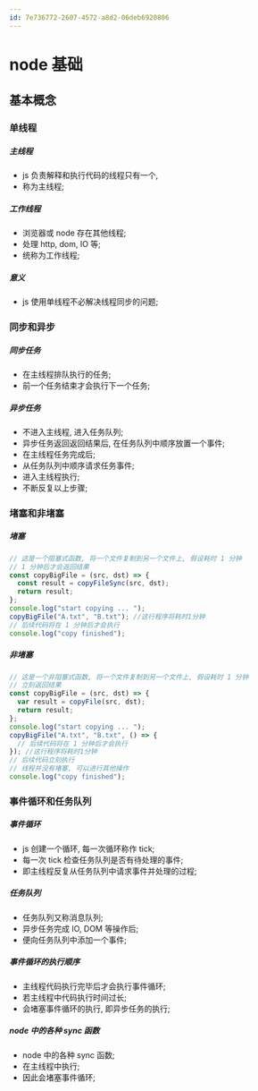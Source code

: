 ```yaml
---
id: 7e736772-2607-4572-a8d2-06deb6920806
---
```


# node 基础

## 基本概念

### 单线程

##### 主线程

- js 负责解释和执行代码的线程只有一个,
- 称为主线程;

##### 工作线程

- 浏览器或 node 存在其他线程;
- 处理 http, dom, IO 等;
- 统称为工作线程;

##### 意义

- js 使用单线程不必解决线程同步的问题;

### 同步和异步

##### 同步任务

- 在主线程排队执行的任务;
- 前一个任务结束才会执行下一个任务;

##### 异步任务

- 不进入主线程, 进入任务队列;
- 异步任务返回返回结果后, 在任务队列中顺序放置一个事件;
- 在主线程任务完成后;
- 从任务队列中顺序请求任务事件;
- 进入主线程执行;
- 不断反复以上步骤;

### 堵塞和非堵塞

##### 堵塞

```typescript
// 这是一个阻塞式函数, 将一个文件复制到另一个文件上, 假设耗时 1 分钟
// 1 分钟后才会返回结果
const copyBigFile = (src, dst) => {
  const result = copyFileSync(src, dst);
  return result;
};
console.log("start copying ... ");
copyBigFile("A.txt", "B.txt"); //这行程序将耗时1分钟
// 后续代码将在 1 分钟后才会执行
console.log("copy finished");
```

##### 非堵塞

```typescript
// 这是一个非阻塞式函数, 将一个文件复制到另一个文件上, 假设耗时 1 分钟
// 立刻返回结果
const copyBigFile = (src, dst) => {
  var result = copyFile(src, dst);
  return result;
};
console.log("start copying ... ");
copyBigFile("A.txt", "B.txt", () => {
  // 后续代码将在 1 分钟后才会执行
}); //这行程序将耗时1分钟
// 后续代码立刻执行
// 线程并没有堵塞, 可以进行其他操作
console.log("copy finished");
```

### 事件循环和任务队列

##### 事件循环

- js 创建一个循环, 每一次循环称作 tick;
- 每一次 tick 检查任务队列是否有待处理的事件;
- 即主线程反复从任务队列中请求事件并处理的过程;

##### 任务队列

- 任务队列又称消息队列;
- 异步任务完成 IO, DOM 等操作后;
- 便向任务队列中添加一个事件;

##### 事件循环的执行顺序

- 主线程代码执行完毕后才会执行事件循环;
- 若主线程中代码执行时间过长;
- 会堵塞事件循环的执行, 即异步任务的执行;

##### node 中的各种 sync 函数

- node 中的各种 sync 函数;
- 在主线程中执行;
- 因此会堵塞事件循环;

